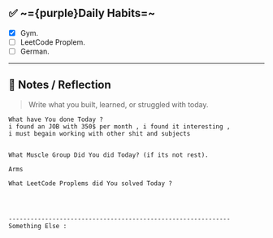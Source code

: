 
## ✅ ~={purple}Daily Habits=~
- [x]  Gym.
- [ ]  LeetCode Proplem.
- [ ]  German.

---

## 🧠 Notes / Reflection

> Write what you built, learned, or struggled with today.

```
What have You done Today ?
i found an JOB with 350$ per month , i found it interesting , 
i must begain working with other shit and subjects 


What Muscle Group Did You did Today? (if its not rest).

Arms

What LeetCode Proplems did You solved Today ?




-------------------------------------------------------------
Something Else :


```

